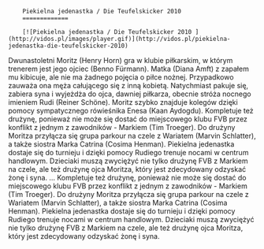 
        Piekielna jedenastka / Die Teufelskicker 2010 
        =============
        
        [![Piekielna jedenastka / Die Teufelskicker 2010 ](http://vidos.pl/images/player.gif)](http://vidos.pl/piekielna-jedenastka-die-teufelskicker-2010)
        
        
 Dwunastoletni Moritz (Henry Horn) gra w klubie piłkarskim, w którym trenerem jest jego ojciec (Benno Fürmann). Matka (Diana Amft) z zapałem mu kibicuje, ale nie ma żadnego pojęcia o piłce nożnej. Przypadkowo zauważa ona męża całującego się z inną kobietą. Natychmiast pakuje się, zabiera syna i wyjeżdża do ojca, dawniej piłkarza, obecnie stróża nocnego imieniem Rudi (Reiner Schöne). Moritz szybko znajduje kolegów dzięki pomocy sympatycznego rówieśnika Enesa (Kaan Aydogdu). Kompletuje też drużynę, ponieważ nie może się dostać do miejscowego klubu FVB przez konflikt z jednym z zawodników - Markiem (Tim Troeger). Do drużyny Moritza przyłącza się grupa parkour na czele z Wariatem (Marvin Schlatter), a także siostra Marka Catrina (Cosima Henman). Piekielna jedenastka dostaje się do turnieju i dzięki pomocy Rudiego trenuje nocami w centrum handlowym. Dzieciaki muszą zwyciężyć nie tylko drużynę FVB z Markiem na czele, ale też drużynę ojca Moritza, który jest zdecydowany odzyskać żonę i syna.  ... Kompletuje też drużynę, ponieważ nie może się dostać do miejscowego klubu FVB przez konflikt z jednym z zawodników - Markiem (Tim Troeger). Do drużyny Moritza przyłącza się grupa parkour na czele z Wariatem (Marvin Schlatter), a także siostra Marka Catrina (Cosima Henman). Piekielna jedenastka dostaje się do turnieju i dzięki pomocy Rudiego trenuje nocami w centrum handlowym. Dzieciaki muszą zwyciężyć nie tylko drużynę FVB z Markiem na czele, ale też drużynę ojca Moritza, który jest zdecydowany odzyskać żonę i syna.
    